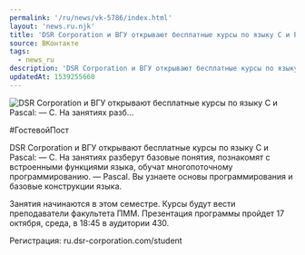 ```yaml
---
permalink: '/ru/news/vk-5786/index.html'
layout: 'news.ru.njk'
title: 'DSR Corporation и ВГУ открывают бесплатные курсы по языку С и Pascal:  — C. На занятиях разб'
source: ВКонтакте
tags:
  - news_ru
description: 'DSR Corporation и ВГУ открывают бесплатные курсы по языку С и Pascal:  — C. На занятиях разб…'
updatedAt: 1539255660
---
```

![DSR Corporation и ВГУ открывают бесплатные курсы по языку С и Pascal:  — C. На занятиях разб…](https://sun9-74.userapi.com/impf/c849324/v849324687/9348c/Y5x5mJ3iEgY.jpg?size=960x640&quality=96&proxy=1&sign=19361eb64cff96cf631e29ffec5cf11d&c_uniq_tag=CdhAtyuqdbeD2YSJO_ARcWbIyYBT9m4NvdaGivzpjSU&type=album)

#ГостевойПост

DSR Corporation и ВГУ открывают бесплатные курсы по языку С и Pascal:
— C. На занятиях разберут базовые понятия, познакомят с встроенными функциями языка, обучат многопоточному программированию.
— Pascal. Вы узнаете основы программирования и базовые конструкции языка.

Занятия начинаются в этом семестре. Курсы будут вести преподаватели факультета ПММ. Презентация программы пройдет 17 октября, среда, в 18:45 в аудитории 430.

Регистрация: ru.dsr-corporation.com/student
